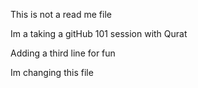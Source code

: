 
This is  not a read me file


Im a taking a gitHub 101 session with Qurat

Adding a third line for fun

Im changing this file
